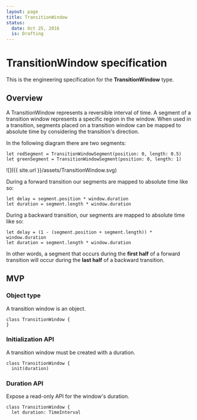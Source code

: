 ```yaml
---
layout: page
title: TransitionWindow
status:
  date: Oct 25, 2016
  is: Drafting
---
```


# TransitionWindow specification

This is the engineering specification for the **TransitionWindow** type.

## Overview

A TransitionWindow represents a reversible interval of time. A segment of a transition window
represents a specific region in the window. When used in a transition, segments placed on a
transition window can be mapped to absolute time by considering the transition's direction.

In the following diagram there are two segments:

```
let redSegment = TransitionWindowSegment(position: 0, length: 0.5)
let greenSegment = TransitionWindowSegment(position: 0, length: 1)
```

![]({{ site.url }}/assets/TransitionWindow.svg)

During a forward transition our segments are mapped to absolute time like so:

```
let delay = segment.position * window.duration
let duration = segment.length * window.duration
```

During a backward transition, our segments are mapped to absolute time like so:

```
let delay = (1 - (segment.position + segment.length)) * window.duration
let duration = segment.length * window.duration
```

In other words, a segment that occurs during the **first half** of a forward transition will occur
during the **last half** of a backward transition.

## MVP

### Object type

A transition window is an object.

```
class TransitionWindow {
}
```

### Initialization API

A transition window must be created with a duration.

```
class TransitionWindow {
  init(duration)
```

### Duration API

Expose a read-only API for the window's duration.

```
class TransitionWindow {
  let duration: TimeInterval
```
